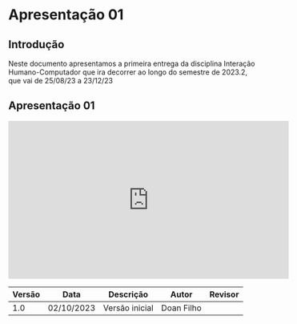 # **Apresentação 01** 

## Introdução 
Neste documento apresentamos a primeira entrega da disciplina Interação Humano-Computador que ira decorrer ao longo do semestre de 2023.2, que vai de 25/08/23 a 23/12/23




## **Apresentação 01**
<iframe width="560" height="315" src="https://www.youtube.com/embed/bwlY-2RxFxU?si=EV0e5TgiylBSF_HV" title="YouTube video player" frameborder="0" allow="accelerometer; autoplay; clipboard-write; encrypted-media; gyroscope; picture-in-picture; web-share" allowfullscreen></iframe>

| Versão | Data       | Descrição            | Autor          | Revisor        |
|--------|------------|----------------------|----------------|--------------- |
| 1.0    | 02/10/2023 | Versão inicial       | Doan Filho     |      |

